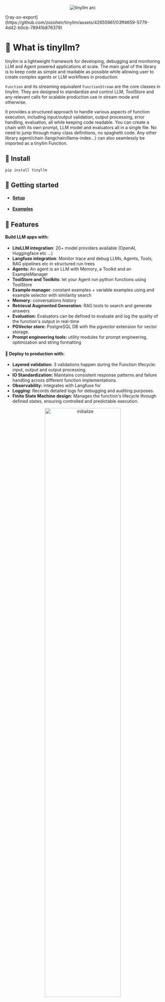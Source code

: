 <p align="center">
    <img src="https://github.com/zozoheir/tinyllm/assets/42655961/28d13a6a-8366-497f-b3e8-8be262f5b9fd" alt="tinyllm arc">
</p>
![ray-so-export](https://github.com/zozoheir/tinyllm/assets/42655961/03ff4659-5779-4d42-b0cb-78941b876379)

# 🚀 What is tinyllm?
tinyllm is a lightweight framework for developing, debugging and monitoring LLM and Agent powered applications at scale. The main goal of the library is to keep code as simple and readable as possible while allowing user to create complex agents or LLM workflows in production.

`Function` and its streaming equivalent `FunctionStream` are the core classes in tinyllm. They are designed to standardize and control LLM, ToolStore and any relevant calls for scalable production use in stream mode and otherwise.

It provides a structured approach to handle various aspects of function execution, including input/output validation, output processing, error handling, evaluation, all while keeping code readable. You can create a chain with its own prompt, LLM model and evaluators all in a single file. No need to jump through many class definitions, no spaghetti code. Any other library agent/chain (langchain/llama-index...) can also seamlessly be imported as a tinyllm Function.


## 🚀 Install
```
pip install tinyllm
```

## 🚀 Getting started
* ####  [Setup](https://github.com/zozoheir/tinyllm/blob/main/docs/setup.md)
* ####  [Examples](https://github.com/zozoheir/tinyllm/blob/main/docs/examples/)


## 🚀 Features
#### Build LLM apps with:
- **LiteLLM integration**: 20+ model providers available (OpenAI, Huggingface etc ...)
- **Langfuse integration**: Monitor trace and debug LLMs, Agents, Tools, RAG pipelines etc in structured run trees
- **Agents:** An agent is an LLM with Memory, a Toolkit and an ExampleManager
- **ToolStore and Toolkits**: let your Agent run python functions using ToolStore
- **Example manager**: constant examples + variable examples using and example selector with similarity search
- **Memory:** conversations history
- **Retrieval Augmented Generation**: RAG tools to search and generate answers
- **Evaluation:** Evaluators can be defined to evaluate and log the quality of the function's output in real-time
- **PGVector store:** PostgreSQL DB with the pgvector extension for vector storage.
- **Prompt engineering tools:** utility modules for prompt engineering, optimization and string formatting

#### 🚀 Deploy to production with:
- **Layered validation:** 3 validations happen during the Function lifecycle: input, output and output processing.
- **IO Standardization:** Maintains consistent response patterns and failure handling across different function implementations.
- **Observability:** Integrates with Langfuse for
- **Logging:** Records detailed logs for debugging and auditing purposes.
- **Finite State Machine design:** Manages the function's lifecycle through defined states, ensuring controlled and predictable execution.



<p align="center">
    <img src="https://github.com/zozoheir/tinyllm/assets/42655961/0284f94d-7c5d-4abb-900d-3fc3381d61dc" width="70%" height="70%" alt="initialize">
</p>


## Background and goals
Many of the LLM libraries today (langchain, llama-index, deep pavlov...) have made serious software design commitments which I believe were too early to make given the infancy of the industry.
The goals of tinyllm are:
* **Solve painpoints from current libraries**: lack of composability (within + between libraries), complex software designs, code readability, debugging and logging.
* **High level, robust abstractions**: tinyllm is designed to be as simple as possible to use and integrate with existing and living codebases.
* **Human and machine readable code** to enable AI powered and autonomous chain development

## API model
LLM Functions are designed to behave like a web API. All Functions will always, even if failed, return a dictionary response.

#### Validation
Validations are defined through a Pydantic model and are provided to the Function using input_validator, output_validator and output_processing_validator args to a Function

## Tracing
tinyllm is integrated with Langfuse for tracing chains, functions and agents.
![Screenshot 2023-08-11 at 12 45 07 PM](https://github.com/zozoheir/tinyllm/assets/42655961/4d7c6ae9-e9a3-4795-9496-ad7905bc361e)

### Managing configs and credentials
Configs are managed through a tinyllm.yaml file. It gets picked up at runtime in tinyllm.__init__ and can be placed in any of /DocumentStore, the root folder, or the current working directory. Here is a sample yaml config file:
```yaml
LLM_PROVIDERS:
  OPENAI_API_KEY: ""
LANGFUSE:
  LANGFUSE_PUBLIC_KEY: ""
  LANGFUSE_SECRET_KEY: ""
POSTGRES:
  USERNAME: ""
  PASSWORD: ""
  HOST: ""
  PORT: 
  NAME: ""
```

## ⚡ Concurrency vs Parallelism vs Chaining
These tend to be confusing across the board. Here's a quick explanation:
- **Concurrency** : This means more than 1 Input/Ouput request at a time. Just like you can download 10 files 
concurrently on your web browser, you can call 10 APIs concurrently.
- **Chaining** : An ordered list of Functions where a Function's output is the input of the next Function in the chain.
- **Parallelism** : compute/calculations being performed on more than 1 process/CPU Core on the same machine. This is what 
model providers like OpenAI do using large GPU clusters (Nvidia, AMD...). This is used for "CPU Bound" tasks.

Tinyllm does not care about Parallelism. Parallelism is implemented by LLM providers
on a GPU/CPU level and should be abstracted away using an LLM microservice.
Tinyllm only cares about Concurrency, Chaining and organizing IO Bound tasks.

### Logging
Finite state machine with predictable and controlled state transitions for easy debugging of your chains/compute graphs.

Below is the trace for asking "What is the user's birthday" to an Agent with a get_user_property Tool. 

```
INFO | tinyllm.function | 2023-12-25 19:37:10,617 : [Standard example selector] transition to: States.INIT 
INFO | tinyllm.function | 2023-12-25 19:37:12,720 : [BufferMemory] transition to: States.INIT 
INFO | tinyllm.function | 2023-12-25 19:37:12,729 : [get_user_property] transition to: States.INIT 
INFO | tinyllm.function | 2023-12-25 19:37:12,729 : [Toolkit] transition to: States.INIT 
INFO | tinyllm.function | 2023-12-25 19:37:12,731 : [LiteLLM] transition to: States.INIT 
INFO | tinyllm.function | 2023-12-25 19:37:12,732 : [BufferMemory] transition to: States.INIT 
INFO | tinyllm.function | 2023-12-25 19:37:12,732 : [AnswerCorrectnessEvaluator] transition to: States.INIT 
INFO | tinyllm.function | 2023-12-25 19:37:12,732 : [Agent] transition to: States.INIT 
INFO | tinyllm.function | 2023-12-25 19:37:12,737 : [Agent] transition to: States.INPUT_VALIDATION 
INFO | tinyllm.function | 2023-12-25 19:37:12,737 : [Agent] transition to: States.RUNNING 
INFO | tinyllm.function | 2023-12-25 19:37:12,739 : [LiteLLM] transition to: States.INPUT_VALIDATION 
INFO | tinyllm.function | 2023-12-25 19:37:12,740 : [LiteLLM] transition to: States.RUNNING 
INFO | tinyllm.function | 2023-12-25 19:37:13,547 : [LiteLLM] transition to: States.OUTPUT_VALIDATION 
INFO | tinyllm.function | 2023-12-25 19:37:13,548 : [LiteLLM] transition to: States.PROCESSING_OUTPUT 
INFO | tinyllm.function | 2023-12-25 19:37:13,548 : [LiteLLM] transition to: States.PROCESSED_OUTPUT_VALIDATION 
INFO | tinyllm.function | 2023-12-25 19:37:13,548 : [LiteLLM] transition to: States.COMPLETE 
INFO | tinyllm.function | 2023-12-25 19:37:13,899 : [BufferMemory] transition to: States.INPUT_VALIDATION 
INFO | tinyllm.function | 2023-12-25 19:37:13,899 : [BufferMemory] transition to: States.RUNNING 
INFO | tinyllm.function | 2023-12-25 19:37:13,899 : [BufferMemory] transition to: States.OUTPUT_VALIDATION 
INFO | tinyllm.function | 2023-12-25 19:37:13,899 : [BufferMemory] transition to: States.PROCESSING_OUTPUT 
INFO | tinyllm.function | 2023-12-25 19:37:13,900 : [BufferMemory] transition to: States.PROCESSED_OUTPUT_VALIDATION 
INFO | tinyllm.function | 2023-12-25 19:37:13,900 : [BufferMemory] transition to: States.COMPLETE 
INFO | tinyllm.function | 2023-12-25 19:37:14,444 : [BufferMemory] transition to: States.INPUT_VALIDATION 
INFO | tinyllm.function | 2023-12-25 19:37:14,444 : [BufferMemory] transition to: States.RUNNING 
INFO | tinyllm.function | 2023-12-25 19:37:14,444 : [BufferMemory] transition to: States.OUTPUT_VALIDATION 
INFO | tinyllm.function | 2023-12-25 19:37:14,444 : [BufferMemory] transition to: States.PROCESSING_OUTPUT 
INFO | tinyllm.function | 2023-12-25 19:37:14,444 : [BufferMemory] transition to: States.PROCESSED_OUTPUT_VALIDATION 
INFO | tinyllm.function | 2023-12-25 19:37:14,445 : [BufferMemory] transition to: States.COMPLETE 
INFO | tinyllm.function | 2023-12-25 19:37:15,001 : [Toolkit] transition to: States.INPUT_VALIDATION 
INFO | tinyllm.function | 2023-12-25 19:37:15,002 : [Toolkit] transition to: States.RUNNING 
INFO | tinyllm.function | 2023-12-25 19:37:15,003 : [get_user_property] transition to: States.INPUT_VALIDATION 
INFO | tinyllm.function | 2023-12-25 19:37:15,004 : [get_user_property] transition to: States.RUNNING 
INFO | tinyllm.function | 2023-12-25 19:37:15,005 : [get_user_property] transition to: States.OUTPUT_VALIDATION 
INFO | tinyllm.function | 2023-12-25 19:37:15,005 : [get_user_property] transition to: States.PROCESSING_OUTPUT 
INFO | tinyllm.function | 2023-12-25 19:37:15,005 : [get_user_property] transition to: States.PROCESSED_OUTPUT_VALIDATION 
INFO | tinyllm.function | 2023-12-25 19:37:15,005 : [get_user_property] transition to: States.COMPLETE 
INFO | tinyllm.function | 2023-12-25 19:37:15,510 : [Toolkit] transition to: States.OUTPUT_VALIDATION 
INFO | tinyllm.function | 2023-12-25 19:37:15,511 : [Toolkit] transition to: States.PROCESSING_OUTPUT 
INFO | tinyllm.function | 2023-12-25 19:37:15,511 : [Toolkit] transition to: States.PROCESSED_OUTPUT_VALIDATION 
INFO | tinyllm.function | 2023-12-25 19:37:15,511 : [Toolkit] transition to: States.COMPLETE 
INFO | tinyllm.function | 2023-12-25 19:37:15,838 : [LiteLLM] transition to: States.INPUT_VALIDATION 
INFO | tinyllm.function | 2023-12-25 19:37:15,839 : [LiteLLM] transition to: States.RUNNING 
INFO | tinyllm.function | 2023-12-25 19:37:16,628 : [LiteLLM] transition to: States.OUTPUT_VALIDATION 
INFO | tinyllm.function | 2023-12-25 19:37:16,629 : [LiteLLM] transition to: States.PROCESSING_OUTPUT 
INFO | tinyllm.function | 2023-12-25 19:37:16,629 : [LiteLLM] transition to: States.PROCESSED_OUTPUT_VALIDATION 
INFO | tinyllm.function | 2023-12-25 19:37:16,629 : [LiteLLM] transition to: States.COMPLETE 
INFO | tinyllm.function | 2023-12-25 19:37:16,814 : [BufferMemory] transition to: States.INPUT_VALIDATION 
INFO | tinyllm.function | 2023-12-25 19:37:16,814 : [BufferMemory] transition to: States.RUNNING 
INFO | tinyllm.function | 2023-12-25 19:37:16,814 : [BufferMemory] transition to: States.OUTPUT_VALIDATION 
INFO | tinyllm.function | 2023-12-25 19:37:16,815 : [BufferMemory] transition to: States.PROCESSING_OUTPUT 
INFO | tinyllm.function | 2023-12-25 19:37:16,815 : [BufferMemory] transition to: States.PROCESSED_OUTPUT_VALIDATION 
INFO | tinyllm.function | 2023-12-25 19:37:16,815 : [BufferMemory] transition to: States.COMPLETE 
INFO | tinyllm.function | 2023-12-25 19:37:17,148 : [Agent] transition to: States.OUTPUT_VALIDATION 
INFO | tinyllm.function | 2023-12-25 19:37:17,149 : [AnswerCorrectnessEvaluator] transition to: States.INPUT_VALIDATION 
INFO | tinyllm.function | 2023-12-25 19:37:17,149 : [AnswerCorrectnessEvaluator] transition to: States.RUNNING 
INFO | tinyllm.function | 2023-12-25 19:37:17,149 : [AnswerCorrectnessEvaluator] transition to: States.OUTPUT_VALIDATION 
INFO | tinyllm.function | 2023-12-25 19:37:17,150 : [AnswerCorrectnessEvaluator] transition to: States.PROCESSING_OUTPUT 
INFO | tinyllm.function | 2023-12-25 19:37:17,151 : [AnswerCorrectnessEvaluator] transition to: States.PROCESSED_OUTPUT_VALIDATION 
INFO | tinyllm.function | 2023-12-25 19:37:17,151 : [AnswerCorrectnessEvaluator] transition to: States.COMPLETE 
INFO | tinyllm.function | 2023-12-25 19:37:17,846 : [Agent] transition to: States.PROCESSING_OUTPUT 
INFO | tinyllm.function | 2023-12-25 19:37:17,847 : [Agent] transition to: States.PROCESSED_OUTPUT_VALIDATION 
INFO | tinyllm.function | 2023-12-25 19:37:17,847 : [Agent] transition to: States.COMPLETE 
{'status': 'success', 'output': {'response': {'id': 'chatcmpl-8ZpjY0QmXbDiMIcSRwKuCUny4sxul', 'choices': [{'finish_reason': 'stop', 'index': 0, 'message': {'content': "The user's birthday is on January 1st.", 'role': 'assistant'}}], 'created': 1703551035, 'model': 'gpt-3.5-turbo-0613', 'object': 'chat.completion', 'system_fingerprint': None, 'usage': {'completion_tokens': 12, 'prompt_tokens': 138, 'total_tokens': 150}, '_response_ms': 785.606}}}
```

